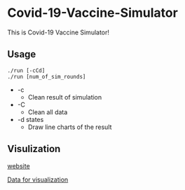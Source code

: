 # Covid-19-Vaccine-Simulator
This is Covid-19 Vaccine Simulator!

## Usage

```
./run [-cCd]
./run [num_of_sim_rounds]
```

- -c 
    - Clean result of simulation
- -C 
    - Clean all data
- -d states
    - Draw line charts of the result

## Visulization
[website](https://covid-19-vaccine-simulator.herokuapp.com/)

[Data for visualization](https://github.com/JJShen2000/Visualization-Data_Covid-19-Vaccine-Simulator)
